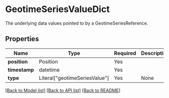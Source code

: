 # GeotimeSeriesValueDict

The underlying data values pointed to by a GeotimeSeriesReference.

## Properties
| Name | Type | Required | Description |
| ------------ | ------------- | ------------- | ------------- |
**position** | Position | Yes |  |
**timestamp** | datetime | Yes |  |
**type** | Literal["geotimeSeriesValue"] | Yes | None |


[[Back to Model list]](../../../README.md#models-v1-link) [[Back to API list]](../../README.md#documentation-for-api-endpoints) [[Back to README]](../../README.md)
